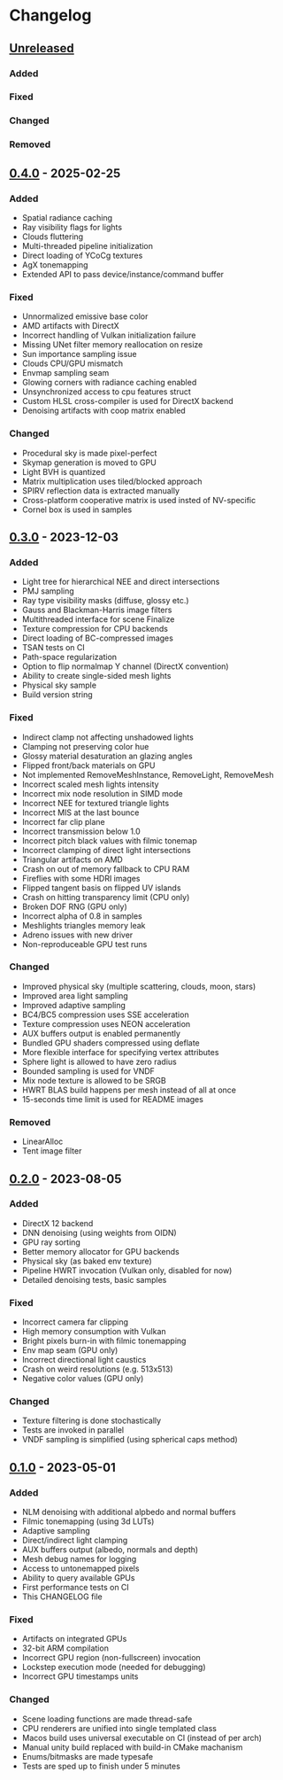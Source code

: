 # Changelog

## [Unreleased]

### Added

### Fixed

### Changed

### Removed

## [0.4.0] - 2025-02-25

### Added

- Spatial radiance caching
- Ray visibility flags for lights
- Clouds fluttering
- Multi-threaded pipeline initialization
- Direct loading of YCoCg textures
- AgX tonemapping
- Extended API to pass device/instance/command buffer

### Fixed

- Unnormalized emissive base color
- AMD artifacts with DirectX
- Incorrect handling of Vulkan initialization failure
- Missing UNet filter memory reallocation on resize
- Sun importance sampling issue
- Clouds CPU/GPU mismatch
- Envmap sampling seam
- Glowing corners with radiance caching enabled
- Unsynchronized access to cpu features struct
- Custom HLSL cross-compiler is used for DirectX backend
- Denoising artifacts with coop matrix enabled

### Changed

- Procedural sky is made pixel-perfect
- Skymap generation is moved to GPU
- Light BVH is quantized
- Matrix multiplication uses tiled/blocked approach
- SPIRV reflection data is extracted manually
- Cross-platform cooperative matrix is used insted of NV-specific
- Cornel box is used in samples

## [0.3.0] - 2023-12-03

### Added

- Light tree for hierarchical NEE and direct intersections
- PMJ sampling
- Ray type visibility masks (diffuse, glossy etc.)
- Gauss and Blackman-Harris image filters
- Multithreaded interface for scene Finalize
- Texture compression for CPU backends
- Direct loading of BC-compressed images
- TSAN tests on CI
- Path-space regularization
- Option to flip normalmap Y channel (DirectX convention)
- Ability to create single-sided mesh lights
- Physical sky sample
- Build version string

### Fixed

- Indirect clamp not affecting unshadowed lights
- Clamping not preserving color hue
- Glossy material desaturation an glazing angles
- Flipped front/back materials on GPU
- Not implemented RemoveMeshInstance, RemoveLight, RemoveMesh
- Incorrect scaled mesh lights intensity
- Incorrect mix node resolution in SIMD mode
- Incorrect NEE for textured triangle lights
- Incorrect MIS at the last bounce
- Incorrect far clip plane
- Incorrect transmission below 1.0
- Incorrect pitch black values with filmic tonemap
- Incorrect clamping of direct light intersections
- Triangular artifacts on AMD
- Crash on out of memory fallback to CPU RAM
- Fireflies with some HDRI images
- Flipped tangent basis on flipped UV islands
- Crash on hitting transparency limit (CPU only)
- Broken DOF RNG (GPU only)
- Incorrect alpha of 0.8 in samples
- Meshlights triangles memory leak
- Adreno issues with new driver
- Non-reproduceable GPU test runs

### Changed

- Improved physical sky (multiple scattering, clouds, moon, stars)
- Improved area light sampling
- Improved adaptive sampling
- BC4/BC5 compression uses SSE acceleration
- Texture compression uses NEON acceleration
- AUX buffers output is enabled permanently
- Bundled GPU shaders compressed using deflate
- More flexible interface for specifying vertex attributes
- Sphere light is allowed to have zero radius
- Bounded sampling is used for VNDF
- Mix node texture is allowed to be SRGB
- HWRT BLAS build happens per mesh instead of all at once
- 15-seconds time limit is used for README images

### Removed

- LinearAlloc
- Tent image filter

## [0.2.0] - 2023-08-05

### Added

- DirectX 12 backend
- DNN denoising (using weights from OIDN)
- GPU ray sorting
- Better memory allocator for GPU backends
- Physical sky (as baked env texture)
- Pipeline HWRT invocation (Vulkan only, disabled for now)
- Detailed denoising tests, basic samples

### Fixed

- Incorrect camera far clipping
- High memory consumption with Vulkan
- Bright pixels burn-in with filmic tonemapping
- Env map seam (GPU only)
- Incorrect directional light caustics
- Crash on weird resolutions (e.g. 513x513)
- Negative color values (GPU only)

### Changed

- Texture filtering is done stochastically
- Tests are invoked in parallel
- VNDF sampling is simplified (using spherical caps method)

## [0.1.0] - 2023-05-01

### Added

- NLM denoising with additional alpbedo and normal buffers
- Filmic tonemapping (using 3d LUTs)
- Adaptive sampling
- Direct/indirect light clamping
- AUX buffers output (albedo, normals and depth)
- Mesh debug names for logging
- Access to untonemapped pixels
- Ability to query available GPUs
- First performance tests on CI
- This CHANGELOG file

### Fixed

- Artifacts on integrated GPUs
- 32-bit ARM compilation
- Incorrect GPU region (non-fullscreen) invocation
- Lockstep execution mode (needed for debugging)
- Incorrect GPU timestamps units

### Changed

- Scene loading functions are made thread-safe
- CPU renderers are unified into single templated class
- Macos build uses universal executable on CI (instead of per arch)
- Manual unity build replaced with build-in CMake machanism
- Enums/bitmasks are made typesafe
- Tests are sped up to finish under 5 minutes



[Unreleased]: https://github.com/sergcpp/Ray/compare/v0.4.0...master
[0.4.0]: https://github.com/sergcpp/Ray/releases/v0.4.0
[0.3.0]: https://github.com/sergcpp/Ray/releases/v0.3.0
[0.2.0]: https://github.com/sergcpp/Ray/releases/v0.2.0
[0.1.0]: https://github.com/sergcpp/Ray/releases/v0.1.0
